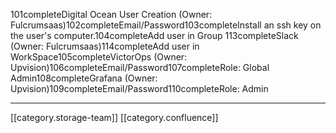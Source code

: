 101completeDigital Ocean User Creation (Owner: Fulcrumsaas)102completeEmail/Password103completeInstall an ssh key on the user's computer.104completeAdd user in Group 113completeSlack (Owner: Fulcrumsaas)114completeAdd user in WorkSpace105completeVictorOps (Owner: Upvision)106completeEmail/Password107completeRole: Global Admin108completeGrafana (Owner: Upvision)109completeEmail/Password110completeRole: Admin

*****

[[category.storage-team]] 
[[category.confluence]] 
